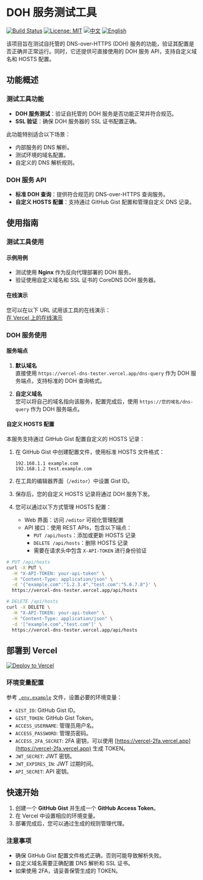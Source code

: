 # DOH 服务测试工具

[![Build Status](https://github.com/DavidKk/vercel-dns-tester/actions/workflows/coverage.workflow.yml/badge.svg)](https://github.com/DavidKk/vercel-dns-tester/actions/workflows/coverage.workflow.yml) [![License: MIT](https://img.shields.io/badge/License-MIT-yellow.svg)](https://opensource.org/licenses/MIT) [![中文](https://img.shields.io/badge/%E6%96%87%E6%A1%A3-%E4%B8%AD%E6%96%87-green?style=flat-square&logo=docs)](https://github.com/DavidKk/vercel-dns-tester/blob/main/README.zh-CN.md) [![English](https://img.shields.io/badge/docs-English-green?style=flat-square&logo=docs)](https://github.com/DavidKk/vercel-dns-tester/blob/main/README.md)

该项目旨在测试自托管的 DNS-over-HTTPS (DOH) 服务的功能，验证其配置是否正确并正常运行。同时，它还提供可直接使用的 DOH 服务 API，支持自定义域名和 HOSTS 配置。

## 功能概述

### 测试工具功能

- **DOH 服务测试**：验证自托管的 DOH 服务是否功能正常并符合规范。
- **SSL 验证**：确保 DOH 服务器的 SSL 证书配置正确。

此功能特别适合以下场景：

- 内部服务的 DNS 解析。
- 测试环境的域名配置。
- 自定义的 DNS 解析规则。

### DOH 服务 API

- **标准 DOH 查询**：提供符合规范的 DNS-over-HTTPS 查询服务。
- **自定义 HOSTS 配置**：支持通过 GitHub Gist 配置和管理自定义 DNS 记录。

## 使用指南

### 测试工具使用

#### 示例用例

- 测试使用 **Nginx** 作为反向代理部署的 DOH 服务。
- 验证使用自定义域名和 SSL 证书的 CoreDNS DOH 服务器。

#### 在线演示

您可以在以下 URL 试用该工具的在线演示：  
[在 Vercel 上的在线演示](https://vercel-dns-tester.vercel.app/)

### DOH 服务使用

#### 服务端点

1. **默认域名**  
   直接使用 `https://vercel-dns-tester.vercel.app/dns-query` 作为 DOH 服务端点，支持标准的 DOH 查询格式。

2. **自定义域名**  
   您可以将自己的域名指向该服务，配置完成后，使用 `https://您的域名/dns-query` 作为 DOH 服务端点。

#### 自定义 HOSTS 配置

本服务支持通过 GitHub Gist 配置自定义的 HOSTS 记录：

1. 在 GitHub Gist 中创建配置文件，使用标准 HOSTS 文件格式：

   ```
   192.168.1.1 example.com
   192.168.1.2 test.example.com
   ```

2. 在工具的编辑器界面（`/editor`）中设置 Gist ID。
3. 保存后，您的自定义 HOSTS 记录将通过 DOH 服务下发。
4. 您可以通过以下方式管理 HOSTS 配置：
   - Web 界面：访问 `/editor` 可视化管理配置
   - API 接口：使用 REST APIs，包含以下端点：
     - `PUT /api/hosts`：添加或更新 HOSTS 记录
     - `DELETE /api/hosts`：删除 HOSTS 记录
     - 需要在请求头中包含 `X-API-TOKEN` 进行身份验证

```bash
# PUT /api/hosts
curl -X PUT \
  -H "X-API-TOKEN: your-api-token" \
  -H "Content-Type: application/json" \
  -d '{"example.com":"1.2.3.4","test.com":"5.6.7.8"}' \
  https://vercel-dns-tester.vercel.app/api/hosts
```

```bash
# DELETE /api/hosts
curl -X DELETE \
  -H "X-API-TOKEN: your-api-token" \
  -H "Content-Type: application/json" \
  -d '["example.com","test.com"]' \
  https://vercel-dns-tester.vercel.app/api/hosts
```

## 部署到 Vercel

[![Deploy to Vercel](https://vercel.com/button)](https://vercel.com/new/clone?repository-url=https%3A%2F%2Fgithub.com%2FDavidKk%2Fvercel-proxy-rule)

### 环境变量配置

参考 [`.env.example`](./.env.example) 文件，设置必要的环境变量：

- `GIST_ID`: GitHub Gist ID。
- `GIST_TOKEN`: GitHub Gist Token。
- `ACCESS_USERNAME`: 管理员用户名。
- `ACCESS_PASSWORD`: 管理员密码。
- `ACCESS_2FA_SECRET`: 2FA 密钥，可以使用 [https://vercel-2fa.vercel.app](https://vercel-2fa.vercel.app) 生成 TOKEN。
- `JWT_SECRET`: JWT 密钥。
- `JWT_EXPIRES_IN`: JWT 过期时间。
- `API_SECRET`: API 密钥。

## 快速开始

1. 创建一个 **GitHub Gist** 并生成一个 **GitHub Access Token**。
2. 在 Vercel 中设置相应的环境变量。
3. 部署完成后，您可以通过生成的规则管理代理。

### 注意事项

- 确保 GitHub Gist 配置文件格式正确，否则可能导致解析失败。
- 自定义域名需要正确配置 DNS 解析和 SSL 证书。
- 如果使用 2FA，请妥善保管生成的 TOKEN。
